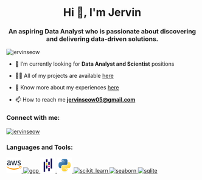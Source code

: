 <h1 align="center">Hi 👋, I'm Jervin</h1>
<h3 align="center">An aspiring Data Analyst who is passionate about discovering and delivering data-driven solutions.</h3>

<p align="left"> <img src="https://komarev.com/ghpvc/?username=jervinseow&label=Profile%20views&color=0e75b6&style=flat" alt="jervinseow" /> </p>

- 🔭 I’m currently looking for **Data Analyst and Scientist** positions

- 👨‍💻 All of my projects are available [here](https://github.com/jervinseow)

- 📄 Know more about my experiences [here](https://drive.google.com/file/d/1R97aYEg-hIJ7Nm-iJ_eJJ9sFBcjkLayh/view?usp=sharing)

- 📫 How to reach me **jervinseow05@gmail.com**



<h3 align="left">Connect with me:</h3>
<p align="left">
<a href="https://linkedin.com/in/jervinseow" target="blank"><img align="center" src="https://raw.githubusercontent.com/rahuldkjain/github-profile-readme-generator/master/src/images/icons/Social/linked-in-alt.svg" alt="jervinseow" height="30" width="40" /></a>
</p>

<h3 align="left">Languages and Tools:</h3>
<p align="left"> <a href="https://aws.amazon.com" target="_blank" rel="noreferrer"> <img src="https://raw.githubusercontent.com/devicons/devicon/master/icons/amazonwebservices/amazonwebservices-original-wordmark.svg" alt="aws" width="40" height="40"/> </a> <a href="https://cloud.google.com" target="_blank" rel="noreferrer"> <img src="https://www.vectorlogo.zone/logos/google_cloud/google_cloud-icon.svg" alt="gcp" width="40" height="40"/> </a> <a href="https://pandas.pydata.org/" target="_blank" rel="noreferrer"> <img src="https://raw.githubusercontent.com/devicons/devicon/2ae2a900d2f041da66e950e4d48052658d850630/icons/pandas/pandas-original.svg" alt="pandas" width="40" height="40"/> </a> <a href="https://www.python.org" target="_blank" rel="noreferrer"> <img src="https://raw.githubusercontent.com/devicons/devicon/master/icons/python/python-original.svg" alt="python" width="40" height="40"/> </a> <a href="https://scikit-learn.org/" target="_blank" rel="noreferrer"> <img src="https://upload.wikimedia.org/wikipedia/commons/0/05/Scikit_learn_logo_small.svg" alt="scikit_learn" width="40" height="40"/> </a> <a href="https://seaborn.pydata.org/" target="_blank" rel="noreferrer"> <img src="https://seaborn.pydata.org/_images/logo-mark-lightbg.svg" alt="seaborn" width="40" height="40"/> </a> <a href="https://www.sqlite.org/" target="_blank" rel="noreferrer"> <img src="https://www.vectorlogo.zone/logos/sqlite/sqlite-icon.svg" alt="sqlite" width="40" height="40"/> </a> </p>
